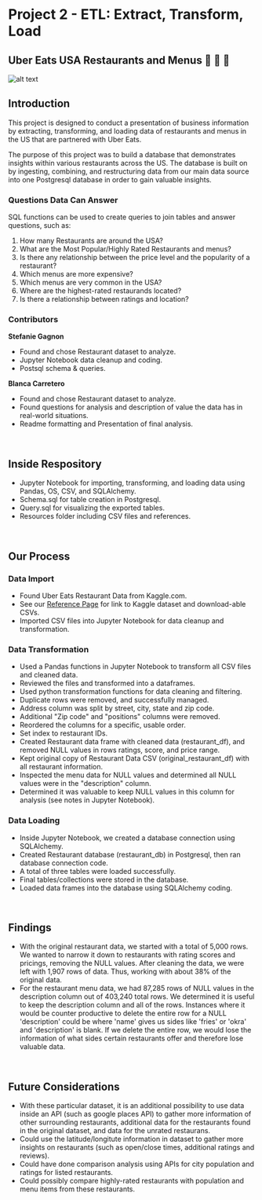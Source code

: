 # Project 2 - ETL: Extract, Transform, Load
## Uber Eats USA Restaurants and Menus :hamburger: :pizza: :bento:
![alt text](https://www.jotform.com/blog/wp-content/uploads/2020/04/ubereats-alternatives.jpg)


## Introduction
This project is designed to conduct a presentation of business information by extracting, transforming, and loading data of restaurants and menus in the US that are partnered with Uber Eats.

The purpose of this project was to build a database that demonstrates insights within various restaurants across the US. The database is built on by ingesting, combining, and restructuring data from our main data source into one Postgresql database in order to gain valuable insights.

### Questions Data Can Answer
SQL functions can be used to create queries to join tables and answer questions, such as:
1. How many Restaurants are around the USA?
2. What are the Most Popular/Highly Rated Restaurants and menus?
3. Is there any relationship between the price level and the popularity of a restaurant?
4. Which menus are more expensive?
5. Which menus are very common in the USA?
6. Where are the highest-rated restaurands located?
7. Is there a relationship between ratings and location?

### Contributors
<b>Stefanie Gagnon</b>
  - Found and chose Restaurant dataset to analyze.
  - Jupyter Notebook data cleanup and coding. 
  - Postsql schema & queries.

<b>Blanca Carretero</b>
- Found and chose Restaurant dataset to analyze.
- Found questions for analysis and description of value the data has in real-world situations.
- Readme formatting and Presentation of final analysis.

<br>

## Inside Respository
- Jupyter Notebook for importing, transforming, and loading data using Pandas, OS, CSV, and SQLAlchemy.
- Schema.sql for table creation in Postgresql.
- Query.sql for visualizing the exported tables.
- Resources folder including CSV files and references.

<br>

## Our Process
### Data Import
- Found Uber Eats Restaurant Data from Kaggle.com.
- See our <a href="https://github.com/skgag1216/Project-2/blob/main/Resources/References/reference_page.md#references">Reference Page</a> for link to Kaggle dataset and download-able CSVs.
- Imported CSV files into Jupyter Notebook for data cleanup and transformation.

### Data Transformation
- Used a Pandas functions in Jupyter Notebook to transform all CSV files and cleaned data.
- Reviewed the files and transformed into a dataframes.
- Used python transformation functions for data cleaning and filtering.
- Duplicate rows were removed, and successfully managed.
- Address column was split by street, city, state and zip code.
- Additional "Zip code" and "positions" columns were removed.
- Reordered the columns for a specific, usable order.
- Set index to restaurant IDs.
- Created Restaurant data frame with cleaned data (restaurant_df), and removed NULL values in rows ratings, score, and price range.
- Kept original copy of Restaurant Data CSV (original_restaurant_df) with all restaurant information. 
- Inspected the menu data for NULL values and determined all NULL values were in the "description" column.
- Determined it was valuable to keep NULL values in this column for analysis (see notes in Jupyter Notebook).

### Data Loading
- Inside Jupyter Notebook, we created a database connection using SQLAlchemy.
- Created Restaurant database (restaurant_db) in Postgresql, then ran database connection code.
- A total of three tables were loaded successfully.
- Final tables/collections were stored in the database.
- Loaded data frames into the database using SQLAlchemy coding.

<br>

## Findings
- With the original restaurant data, we started with a total of 5,000 rows. We wanted to narrow it down to restaurants with rating scores and pricings, removing the NULL values. After cleaning the data, we were left with 1,907 rows of data. Thus, working with about 38% of the original data. 
- For the restaurant menu data, we had 87,285 rows of NULL values in the description column out of 403,240 total rows. We determined it is useful to keep the description column and all of the rows. Instances where it would be counter productive to delete the entire row for a NULL 'description' could be where 'name' gives us sides like 'fries' or 'okra' and 'description' is blank. If we delete the entire row, we would lose the information of what sides certain restaurants offer and therefore lose valuable data.

<br>

## Future Considerations
- With these particular dataset, it is an additional possibility to use data inside an API (such as google places API) to gather more information of other surrounding restaurants, additional data for the restaurants found in the original dataset, and data for the unrated restaurans.
- Could use the latitude/longitute information in dataset to gather more insights on restaurants (such as open/close times, additional ratings and reviews).
- Could have done comparison analysis using APIs for city population and ratings for listed restaurants.
- Could possibly compare highly-rated restaurants with population and menu items from these restaurants.

